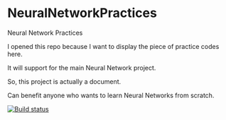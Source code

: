 # NeuralNetworkPractices
Neural Network Practices

I opened this repo because I want to display the piece of practice codes here. 

It will support for the main Neural Network project.

So, this project is actually a document. 

Can benefit anyone who wants to learn Neural Networks from scratch.

[![Build status](https://ci.appveyor.com/api/projects/status/vtn0vamjojac2cwm?svg=true)](https://ci.appveyor.com/project/bertanulusoy/neuralnetworkpractices)
